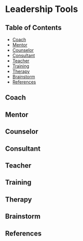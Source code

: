 # Leadership Tools

## Table of Contents

<!-- START doctoc generated TOC please keep comment here to allow auto update -->
<!-- DON'T EDIT THIS SECTION, INSTEAD RE-RUN doctoc TO UPDATE -->

- [Coach](#coach)
- [Mentor](#mentor)
- [Counselor](#counselor)
- [Consultant](#consultant)
- [Teacher](#teacher)
- [Training](#training)
- [Therapy](#therapy)
- [Brainstorm](#brainstorm)
- [References](#references)

<!-- END doctoc generated TOC please keep comment here to allow auto update -->

## Coach

## Mentor

## Counselor

## Consultant

## Teacher

## Training

## Therapy

## Brainstorm

## References
